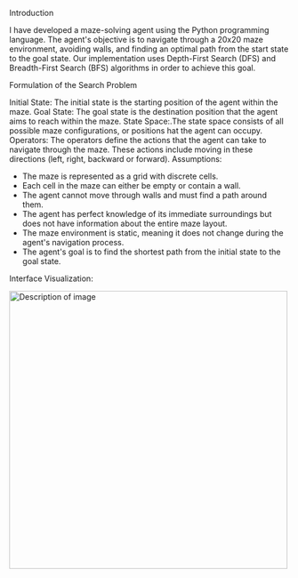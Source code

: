 Introduction

I have developed a maze-solving agent using the Python
programming language. The agent's objective is to navigate through a 20x20 maze
environment, avoiding walls, and finding an optimal path from the start state to the goal
state. Our implementation uses Depth-First Search (DFS) and Breadth-First Search
(BFS) algorithms in order to achieve this goal.

Formulation of the Search Problem

Initial State: The initial state is the starting position of the agent within the maze.
Goal State: The goal state is the destination position that the agent aims to reach within
the maze.
State Space:.The state space consists of all possible maze configurations, or positions
hat the agent can occupy.
Operators: The operators define the actions that the agent can take to navigate
through the maze. These actions include moving in these directions (left, right,
backward or forward).
Assumptions:
- The maze is represented as a grid with discrete cells.
- Each cell in the maze can either be empty or contain a wall.
- The agent cannot move through walls and must find a path around them.
- The agent has perfect knowledge of its immediate surroundings but does not
have information about the entire maze layout.
- The maze environment is static, meaning it does not change during the agent's
navigation process.
- The agent's goal is to find the shortest path from the initial state to the goal state.

Interface Visualization:


<img src="https://github.com/AmarAlrifaie/MazeSolver/assets/169054714/71ec333f-5c70-4c9d-9f28-1d996da4d288" alt="Description of image" width="500">

